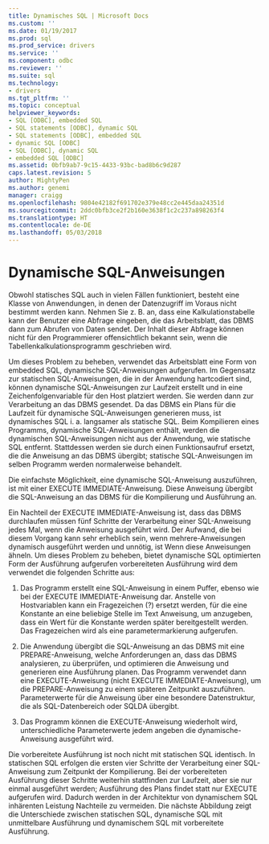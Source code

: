 ```yaml
---
title: Dynamisches SQL | Microsoft Docs
ms.custom: ''
ms.date: 01/19/2017
ms.prod: sql
ms.prod_service: drivers
ms.service: ''
ms.component: odbc
ms.reviewer: ''
ms.suite: sql
ms.technology:
- drivers
ms.tgt_pltfrm: ''
ms.topic: conceptual
helpviewer_keywords:
- SQL [ODBC], embedded SQL
- SQL statements [ODBC], dynamic SQL
- SQL statements [ODBC], embedded SQL
- dynamic SQL [ODBC]
- SQL [ODBC], dynamic SQL
- embedded SQL [ODBC]
ms.assetid: 0bfb9ab7-9c15-4433-93bc-bad8b6c9d287
caps.latest.revision: 5
author: MightyPen
ms.author: genemi
manager: craigg
ms.openlocfilehash: 9804e42182f691702e379e48cc2e445daa24351d
ms.sourcegitcommit: 2ddc0bfb3ce2f2b160e3638f1c2c237a898263f4
ms.translationtype: HT
ms.contentlocale: de-DE
ms.lasthandoff: 05/03/2018
---
```

# <a name="dynamic-sql"></a>Dynamische SQL-Anweisungen
Obwohl statisches SQL auch in vielen Fällen funktioniert, besteht eine Klasse von Anwendungen, in denen der Datenzugriff im Voraus nicht bestimmt werden kann. Nehmen Sie z. B. an, dass eine Kalkulationstabelle kann der Benutzer eine Abfrage eingeben, die das Arbeitsblatt, das DBMS dann zum Abrufen von Daten sendet. Der Inhalt dieser Abfrage können nicht für den Programmierer offensichtlich bekannt sein, wenn die Tabellenkalkulationsprogramm geschrieben wird.  
  
 Um dieses Problem zu beheben, verwendet das Arbeitsblatt eine Form von embedded SQL, dynamische SQL-Anweisungen aufgerufen. Im Gegensatz zur statischen SQL-Anweisungen, die in der Anwendung hartcodiert sind, können dynamische SQL-Anweisungen zur Laufzeit erstellt und in eine Zeichenfolgenvariable für den Host platziert werden. Sie werden dann zur Verarbeitung an das DBMS gesendet. Da das DBMS ein Plans für die Laufzeit für dynamische SQL-Anweisungen generieren muss, ist dynamisches SQL i. a. langsamer als statische SQL. Beim Kompilieren eines Programms, dynamische SQL-Anweisungen enthält, werden die dynamischen SQL-Anweisungen nicht aus der Anwendung, wie statische SQL entfernt. Stattdessen werden sie durch einen Funktionsaufruf ersetzt, die die Anweisung an das DBMS übergibt; statische SQL-Anweisungen im selben Programm werden normalerweise behandelt.  
  
 Die einfachste Möglichkeit, eine dynamische SQL-Anweisung auszuführen, ist mit einer EXECUTE IMMEDIATE-Anweisung. Diese Anweisung übergibt die SQL-Anweisung an das DBMS für die Kompilierung und Ausführung an.  
  
 Ein Nachteil der EXECUTE IMMEDIATE-Anweisung ist, dass das DBMS durchlaufen müssen fünf Schritte der Verarbeitung einer SQL-Anweisung jedes Mal, wenn die Anweisung ausgeführt wird. Der Aufwand, die bei diesem Vorgang kann sehr erheblich sein, wenn mehrere-Anweisungen dynamisch ausgeführt werden und unnötig, ist Wenn diese Anweisungen ähneln. Um dieses Problem zu beheben, bietet dynamische SQL optimierten Form der Ausführung aufgerufen vorbereiteten Ausführung wird dem verwendet die folgenden Schritte aus:  
  
1.  Das Programm erstellt eine SQL-Anweisung in einem Puffer, ebenso wie bei der EXECUTE IMMEDIATE-Anweisung dar. Anstelle von Hostvariablen kann ein Fragezeichen (?) ersetzt werden, für die eine Konstante an eine beliebige Stelle im Text Anweisung, um anzugeben, dass ein Wert für die Konstante werden später bereitgestellt werden. Das Fragezeichen wird als eine parametermarkierung aufgerufen.  
  
2.  Die Anwendung übergibt die SQL-Anweisung an das DBMS mit eine PREPARE-Anweisung, welche Anforderungen an, dass das DBMS analysieren, zu überprüfen, und optimieren die Anweisung und generieren eine Ausführung planen. Das Programm verwendet dann eine EXECUTE-Anweisung (nicht EXECUTE IMMEDIATE-Anweisung), um die PREPARE-Anweisung zu einem späteren Zeitpunkt auszuführen. Parameterwerte für die Anweisung über eine besondere Datenstruktur, die als SQL-Datenbereich oder SQLDA übergibt.  
  
3.  Das Programm können die EXECUTE-Anweisung wiederholt wird, unterschiedliche Parameterwerte jedem angeben die dynamische-Anweisung ausgeführt wird.  
  
 Die vorbereitete Ausführung ist noch nicht mit statischen SQL identisch. In statischen SQL erfolgen die ersten vier Schritte der Verarbeitung einer SQL-Anweisung zum Zeitpunkt der Kompilierung. Bei der vorbereiteten Ausführung dieser Schritte weiterhin stattfinden zur Laufzeit, aber sie nur einmal ausgeführt werden; Ausführung des Plans findet statt nur EXECUTE aufgerufen wird. Dadurch werden in der Architektur von dynamischem SQL inhärenten Leistung Nachteile zu vermeiden. Die nächste Abbildung zeigt die Unterschiede zwischen statischen SQL, dynamische SQL mit unmittelbare Ausführung und dynamischem SQL mit vorbereitete Ausführung.
